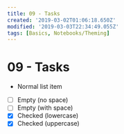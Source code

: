 ```yaml
---
title: 09 - Tasks
created: '2019-03-02T01:06:18.650Z'
modified: '2019-03-03T22:34:49.055Z'
tags: [Basics, Notebooks/Theming]
---
```


# 09 - Tasks

- Normal list item
- [ ] Empty (no space)
- [ ] Empty (with space)
- [x] Checked (lowercase)
- [X] Checked (uppercase)
